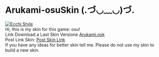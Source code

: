 # Arukami-osuSkin  (.づ◡﹏◡)づ.

[![Ecchi Style](https://static-cdn.jtvnw.net/jtv_user_pictures/panel-55778697-image-aaa18660-1043-413a-a788-dad202eac409)](https://discord.gg/K9NHNrx) <br>
Hi, this is my skin for this game: osu! <br>
Link Download a Last Skin Versione [Arukami.osk](https://puu.sh/DIAkQ/c237216932.osk) <br>
Post Link Skin: [Post Skin Link](https://osu.ppy.sh/community/forums/topics/264705) <br>
If you have any ideas for better skin tell me. Please do not use my skin to build a new skin.
